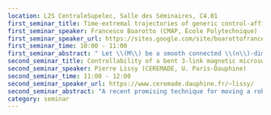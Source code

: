 ```yaml
---
location: L2S CentraleSupelec, Salle des Séminaires, C4.01
first_seminar_title: Time-extremal trajectories of generic control-affine systems have at most finite-order Fuller singularities
first_seminar_speaker: Francesco Boarotto (CMAP, Ecole Polytechnique)
first_seminar_speaker_url: https://sites.google.com/site/boarottofrancesco/
first_seminar_time: 10:00 - 11:00
first_seminar_abstract: " Let \\(M\\) be a smooth connected \\(n\\)-dimensional manifold, and consider on it the control-affine system \\[\\dot{q}=f_0(q)+uf_1(q),\\quad u\\in[-1,1].\\] Time-extremal trajectories for the time-optimal control problem associated to this system are driven by controls \\(u\\), whose set \\(\\Sigma\\) of discontinuities is possibly stratified as follows: \\(\\Sigma_0\\) is the set of isolated points in \\(\\Sigma\\) (switching times) and, recursively, the \\(k\\)-th order Fuller times \\(\\Sigma_k\\) are found as the isolated points of \\(\\Sigma\\setminus\\left(\\bigcup_{j=0}^{k-1}\\Sigma_j\\right)\\)$. </br> In this talk we show that, in fact, for the generic choice of the pair \\((f_0,f_1)\\) there exists an integer \\(N>0\\) such that the control \\(u\\) associated to any time-extremal trajectory admits at most Fuller times of order \\(N\\). In particular, \\(u\\) is smooth out of a set of measure zero. </br> This is a joint work with Mario Sigalotti."
second_seminar_title: Controllability of a bent 3-link magnetic microswimmer
second_seminar_speaker: Pierre Lissy (CEREMADE, U. Paris-Dauphine)
second_seminar_time: 11:00 - 12:00
second_seminar_speaker_url: https://www.ceremade.dauphine.fr/~lissy/
second_seminar_abstract: "A recent promising technique for moving a robotic micro-swimmer (in view notably of medical applications) is to apply an external magnetic field. In this talk, I will focus on a 3-link magnetic microswimmer, which consists of three rigid magnetized segments connected by two torsional springs, one of the springs  being twisted, so that the swimmer is not aligned at rest. By acting on it with an external magnetic field, the swimmer twists and moves through the surrounding fluid. After explaining some specific difficulties coming from the Low Reynolds number regime, I will explain how to model the problem thanks to a system of non-linear ODEs. By considering the external magnetic field as a control function, I will state a local partial controllability result around the equilibrium states. Then, I will propose a constructive method to find a magnetic field that allows the swimmer to move along a prescribed trajectory (tracking) in view of obtaining global partial controllability results. Finally, I will show some numerical simulations thats illustrates the practical difficulties of the tracking method due to the straight positions of the swimmer. This is a joint work with Laetitia Giraldi (INRIA Sophia), Jean-Baptiste Pomet (INRIA Sophia) and Clément Moreau (ENS Cachan)."
category: seminar
---
```

